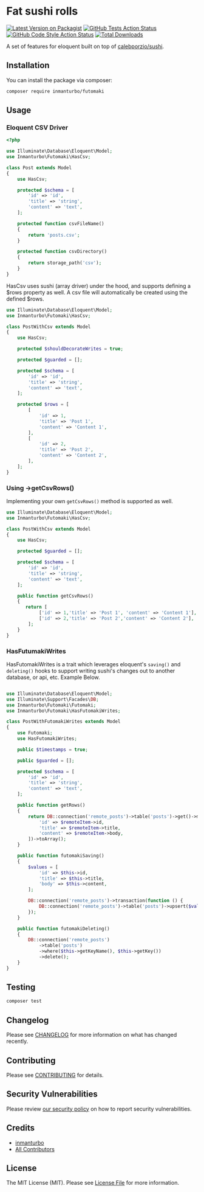 # Fat sushi rolls

[![Latest Version on Packagist](https://img.shields.io/packagist/v/inmanturbo/futomaki.svg?style=flat-square)](https://packagist.org/packages/inmanturbo/futomaki)
[![GitHub Tests Action Status](https://img.shields.io/github/actions/workflow/status/inmanturbo/futomaki/run-tests.yml?branch=main&label=tests&style=flat-square)](https://github.com/inmanturbo/futomaki/actions?query=workflow%3Arun-tests+branch%3Amain)
[![GitHub Code Style Action Status](https://img.shields.io/github/actions/workflow/status/inmanturbo/futomaki/fix-php-code-style-issues.yml?branch=main&label=code%20style&style=flat-square)](https://github.com/inmanturbo/futomaki/actions?query=workflow%3A"Fix+PHP+code+style+issues"+branch%3Amain)
[![Total Downloads](https://img.shields.io/packagist/dt/inmanturbo/futomaki.svg?style=flat-square)](https://packagist.org/packages/inmanturbo/futomaki)

A set of features for eloquent built on top of [calebporzio/sushi](https://github.com/calebporzio/sushi).

## Installation

You can install the package via composer:

```bash
composer require inmanturbo/futomaki
```

## Usage

### Eloquent CSV Driver

```php
<?php

use Illuminate\Database\Eloquent\Model;
use Inmanturbo\Futomaki\HasCsv;

class Post extends Model
{
    use HasCsv;

    protected $schema = [
        'id' => 'id',
        'title' => 'string',
        'content' => 'text',
    ];

    protected function csvFileName()
    {
        return 'posts.csv';
    }

    protected function csvDirectory()
    {
        return storage_path('csv');
    }
}
```

HasCsv uses sushi (array driver) under the hood, and supports defining a $rows property as well. A csv file will automatically be created using the defined $rows.

```php
use Illuminate\Database\Eloquent\Model;
use Inmanturbo\Futomaki\HasCsv;

class PostWithCsv extends Model
{
    use HasCsv;

    protected $shouldDecorateWrites = true;

    protected $guarded = [];

    protected $schema = [
        'id' => 'id',
        'title' => 'string',
        'content' => 'text',
    ];

    protected $rows = [
        [
            'id' => 1,
            'title' => 'Post 1',
            'content' => 'Content 1',
        ],
        [
            'id' => 2,
            'title' => 'Post 2',
            'content' => 'Content 2',
        ],
    ];
}
```

### Using ->getCsvRows()

Implementing your own `getCsvRows()` method is supported as well.

```php
use Illuminate\Database\Eloquent\Model;
use Inmanturbo\Futomaki\HasCsv;

class PostWithCsv extends Model
{
    use HasCsv;

    protected $guarded = [];

    protected $schema = [
        'id' => 'id',
        'title' => 'string',
        'content' => 'text',
    ];

    public function getCsvRows()
    {
       return [
            ['id' => 1,'title' => 'Post 1', 'content' => 'Content 1'],
            ['id' => 2,'title' => 'Post 2','content' => 'Content 2'],
        ];
    }
}
```

### HasFutumakiWrites

HasFutomakiWrites is a trait which leverages eloquent's `saving()` and `deleting()` hooks to support writing sushi's changes out to another database, or api, etc.
Example Below.

```php

use Illuminate\Database\Eloquent\Model;
use Illuminate\Support\Facades\DB;
use Inmanturbo\Futomaki\Futomaki;
use Inmanturbo\Futomaki\HasFutomakiWrites;

class PostWithFutomakiWrites extends Model
{
    use Futomaki;
    use HasFutomakiWrites;

    public $timestamps = true;

    public $guarded = [];

    protected $schema = [
        'id' => 'id',
        'title' => 'string',
        'content' => 'text',
    ];

    public function getRows()
    {
        return DB::connection('remote_posts')->table('posts')->get()->map(fn ($remoteItem) => [
            'id' => $remoteItem->id,
            'title' => $remoteItem->title,
            'content' => $remoteItem->body,
        ])->toArray();
    }

    public function futomakiSaving()
    {
        $values = [
            'id' => $this->id,
            'title' => $this->title,
            'body' => $this->content,
        ];

        DB::connection('remote_posts')->transaction(function () {
            DB::connection('remote_posts')->table('posts')->upsert($values, $this->getKeyName());
        });
    }

    public function futomakiDeleting()
    {
        DB::connection('remote_posts')
            ->table('posts')
            ->where($this->getKeyName(), $this->getKey())
            ->delete();
    }
}
```

## Testing

```bash
composer test
```

## Changelog

Please see [CHANGELOG](CHANGELOG.md) for more information on what has changed recently.

## Contributing

Please see [CONTRIBUTING](CONTRIBUTING.md) for details.

## Security Vulnerabilities

Please review [our security policy](../../security/policy) on how to report security vulnerabilities.

## Credits

- [inmanturbo](https://github.com/inmanturbo)
- [All Contributors](../../contributors)

## License

The MIT License (MIT). Please see [License File](LICENSE.md) for more information.
